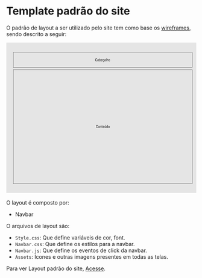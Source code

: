 # Template padrão do site

O padrão de layout a ser utilizado pelo site tem como base os <a href="3-Projeto de Interface.md">wireframes</a>,  
sendo descrito a seguir:

<div>
  <img height="400em" src="./img/template-site.png">
</div>

O layout é composto por:

- Navbar

O arquivos de layout são:

- `Style.css`: Que define variáveis de cor, font.
- `Navbar.css`: Que define os estilos para a navbar.
- `Navbar.js`: Que define os eventos de click da navbar.
- `Assets`: Icones e outras imagens presentes em todas as telas. 

Para ver Layout padrão do site, <a href="../src/web/_default/">Acesse</a>.
